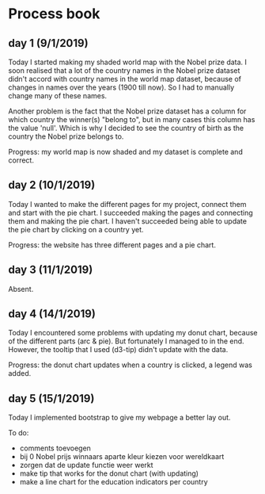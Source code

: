 # Process book

## day 1 (9/1/2019)

Today I started making my shaded world map with the Nobel prize data. I soon realised that a lot of the country
names in the Nobel prize dataset didn't accord with country names in the world map dataset, because of
changes in names over the years (1900 till now).
So I had to manually change many of these names.

Another problem is the fact that the Nobel prize dataset has a column for which country the winner(s) "belong to",
but in many cases this column has the value 'null'.
Which is why I decided to see the country of birth as the country the Nobel prize belongs to.

Progress: my world map is now shaded and my dataset is complete and correct.

## day 2 (10/1/2019)

Today I wanted to make the different pages for my project, connect them and start with the pie chart.
I succeeded making the pages and connecting them and making the pie chart. I haven't succeeded being able to update
the pie chart by clicking on a country yet.

Progress: the website has three different pages and a pie chart.

## day 3 (11/1/2019)

Absent.

## day 4 (14/1/2019)

Today I encountered some problems with updating my donut chart, because of the different parts (arc & pie). But fortunately I managed to in the end. However, the tooltip that I used (d3-tip) didn't update with the data.

Progress: the donut chart updates when a country is clicked, a legend was added.

## day 5 (15/1/2019)

Today I implemented bootstrap to give my webpage a better lay out.

To do:

- comments toevoegen
- bij 0 Nobel prijs winnaars aparte kleur kiezen voor wereldkaart
- zorgen dat de update functie weer werkt
- make tip that works for the donut chart (with updating)
- make a line chart for the education indicators per country
